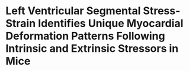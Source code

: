# Left Ventricular Segmental Stress-Strain Identifies Unique Myocardial Deformation Patterns Following Intrinsic and Extrinsic Stressors in Mice

